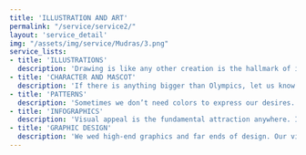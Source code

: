 ```yaml
---
title: 'ILLUSTRATION AND ART'
permalink: "/service/service2/"
layout: 'service_detail'
img: "/assets/img/service/Mudras/3.png"
service_lists:
- title: 'ILLUSTRATIONS'
  description: 'Drawing is like any other creation is the hallmark of its creator. For example, our illustrators, they make each narrow line appear as if it was magically drawn with finesse. Adding the talents of prolific inventiveness & technical versatility, we are making our illustrations deeply influential. We could almost be asking impressionism to revisit us. Enter the gallery to see what our upper crest has achieved, that is quintessentially modern.'
- title: 'CHARACTER AND MASCOT'
  description: 'If there is anything bigger than Olympics, let us know. We have a mascot ready for the largest of the large events that people want to celebrate. Our characters are given the cheeky edge to make your brand have a name, a face, an identity and most importantly, magnificence. It could be a character or a caricature for the next biggest product launch or a symbol of importance for the mega-merger that your team has put together. Our answers speak to the world through our creations, and that means making your brand or event - a talking point.'
- title: 'PATTERNS'
  description: 'Sometimes we don’t need colors to express our desires. Patterns truly can be read in between the lines. We take great pride in our patterns of thought and action. Expressed in a kaleidoscopic palette, with our stylists and their army of intricate patterns derived from the syncretic culture bring out the most enduring motifs for any merchandise. Be it apparel design, graphic design or interior décor, our patterns can weave out the outstanding.'
- title: 'INFOGRAPHICS'
  description: 'Visual appeal is the fundamental attraction anywhere. In this world or Mars. You might have loads of data lying around, your spreadsheets may be on the verge of information overload, and perhaps data mining could not come to your rescue. But you need to make it public and make your data speak. It needs infographics, the best no doubt. As we combine the complexity of information and beauty of graphics, we give eyes to unseen. Our tailor-made solutions will help you visualize even the most complex equations that your data might throw at you in a seemingly lucid fashion - The result, better projections, all the time.'
- title: 'GRAPHIC DESIGN'
  description: 'We wed high-end graphics and far ends of design. Our visual artists put together every conceivable imagination into the canvas and produce path-breaking impressions, that can be created for every challenge that design demands. It is a complete package, so full of suspense and refined creativity, it makes a vision become celestial.'
---
```


